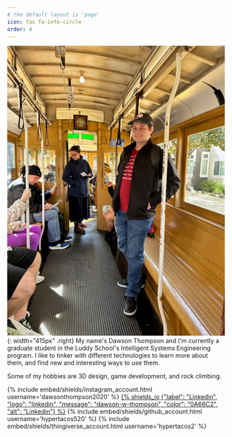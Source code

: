 ```yaml
---
# the default layout is 'page'
icon: fas fa-info-circle
order: 4
---
```


<!-- > Add Markdown syntax content to file `_tabs/about.md`{: .filepath } and it will show up on this page.
{: .prompt-tip } -->

![Dawson Thompson](/assets/img/me.jpeg){: width="415px" .right}
My name's Dawson Thompson and I'm currently a graduate student in the Luddy School's Intelligent Systems Engineering program. I like to tinker with different technologies to learn more about them, and find new and interesting ways to use them.

Some of my hobbies are 3D design, game development, and rock climbing.

{% include embed/shields/instagram_account.html username='dawsonthompson2020' %} [{% shields_io {"label": "Linkedin", "logo": "linkedin", "message": "dawson-w-thompson", "color": "0A66C2", "alt": "Linkedin"} %}](https://www.linkedin.com/in/dawson-w-thompson) {% include embed/shields/github_account.html username='hypertacos520' %} {% include embed/shields/thingiverse_account.html username='hypertacos2' %}